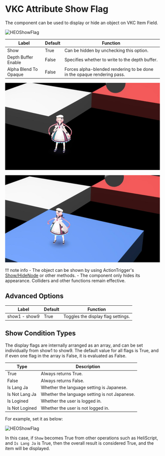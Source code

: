 # VKC Attribute Show Flag

The component can be used to display or hide an object on VKC Item Field.

![HEOShowFlag](img/HEOShowFlag_01.jpg)

| Label | Default | Function |
| ---- | ---- | ---- |
| Show | True | Can be hidden by unchecking this option.|
| Depth Buffer Enable | False | Specifies whether to write to the depth buffer. |
| Alpha Blend To Opaque | False | Forces alpha-blended rendering to be done in the opaque rendering pass. |

![HEOShowFlag_HideField](img/HEOShowFlag_HideField.jpg)

![HEOShowFlag_ShowField](img/HEOShowFlag_ShowField.jpg)

!!! note info
    - The object can be shown by using ActionTrigger's [Show/HideNode](../Actions/Node/ShowHideNode.md) or other methods.
    - The component only hides its appearance. Colliders and other functions remain effective.

## Advanced Options

| Label | Default | Function |
| ---- | ---- | ---- |
| show1 - show9 | True | Toggles the display flag settings. |

## Show Condition Types

The display flags are internally arranged as an array, and can be set individually from show1 to show9.
The default value for all flags is True, and if even one flag in the array is False, it is evaluated as False.

| Type | Description |
| ---- | ---- |
| True | Always returns True. |
| False | Always returns False. |
| Is Lang Ja | Whether the language setting is Japanese. |
| Is Not Lang Ja | Whether the language setting is not Japanese. |
| Is Logined | Whether the user is logged in. |
| Is Not Logined | Whether the user is not logged in. |

For example, set it as below:

![HEOShowFlag](img/HEOShowFlag_02.jpg)

In this case, if `Show` becomes True from other operations such as HeliScript, and `Is Lang Ja` is True, then the overall result is considered True, and the item will be displayed.
